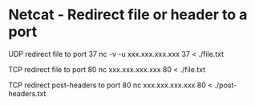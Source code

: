 # Netcat - Redirect file or header to a port
UDP redirect file to port 37
nc -v -u xxx.xxx.xxx.xxx 37 < ./file.txt

TCP redirect file to port 80
nc xxx.xxx.xxx.xxx 80 < ./file.txt

TCP redirect post-headers to port 80
nc xxx.xxx.xxx.xxx 80 < ./post-headers.txt
